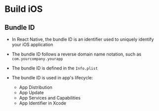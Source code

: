# Build iOS

## Bundle ID

- In React Native, the bundle ID is an identifier used to uniquely identify your iOS application

- The bundle ID follows a reverse domain name notation, such as `com.yourcompany.yourapp`

- The bundle ID is defined in the `Info.plist`

- The bundle ID is used in app's lifecycle:
  - App Distribution
  - App Update
  - App Services and Capabilities
  - App Identifier in Xcode
